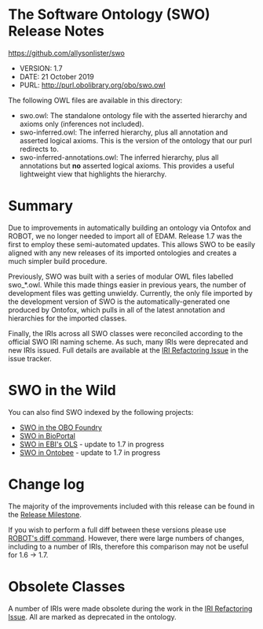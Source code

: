 # The Software Ontology (SWO) Release Notes

https://github.com/allysonlister/swo

* VERSION: 1.7
* DATE: 21 October 2019
* PURL: http://purl.obolibrary.org/obo/swo.owl

The following OWL files are available in this directory:

* swo.owl: The standalone ontology file with the asserted hierarchy and axioms only (inferences not included).
* swo-inferred.owl: The inferred hierarchy, plus all annotation and asserted logical axioms. This is the version of the ontology that our purl redirects to.
* swo-inferred-annotations.owl: The inferred hierarchy, plus all annotations but **no** asserted logical axioms. This provides a useful lightweight view that highlights the hierarchy.

# Summary

Due to improvements in automatically building an ontology via Ontofox and ROBOT, we no longer needed to import all of EDAM. Release 1.7 was the first to employ these semi-automated updates. This allows SWO to be easily aligned with any new releases of its imported ontologies and creates a much simpler build procedure.

Previously, SWO was built with a series of modular OWL files labelled swo_*.owl. While this made things easier in previous years, the number of development files was getting unwieldy. Currently, the only file imported by the development version of SWO is the automatically-generated one produced by Ontofox, which pulls in all of the latest annotation and hierarchies for the imported classes.

Finally, the IRIs across all SWO classes were reconciled according to the official SWO IRI naming scheme. As such, many IRIs were deprecated and new IRIs issued. Full details are available at the [IRI Refactoring Issue](https://github.com/allysonlister/swo/issues/10) in the issue tracker.

# SWO in the Wild

You can also find SWO indexed by the following projects:

* [SWO in the OBO Foundry](http://www.obofoundry.org/ontology/swo.html)
* [SWO in BioPortal](https://bioportal.bioontology.org/ontologies/SWO)
* [SWO in EBI's OLS](https://www.ebi.ac.uk/ols/ontologies/swo) - update to 1.7 in progress
* [SWO in Ontobee](http://www.ontobee.org/ontology/SWO) - update to 1.7 in progress

# Change log

The majority of the improvements included with this release can be found in the [Release Milestone](https://github.com/allysonlister/swo/milestone/1).

If you wish to perform a full diff between these versions please use [ROBOT's diff command](http://robot.obolibrary.org/diff). However, there were large numbers of changes, including to a number of IRIs, therefore this comparison may not be useful for 1.6 -> 1.7.


# Obsolete Classes

A number of IRIs were made obsolete during the work in the [IRI Refactoring Issue](https://github.com/allysonlister/swo/issues/10). All are marked as deprecated in the ontology.
